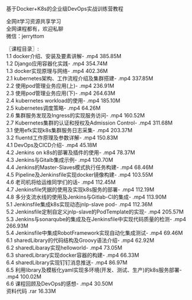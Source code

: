 基于Docker+K8s的企业级DevOps实战训练营教程

全网it学习资源共享学习<br>全网课程都有，欢迎私聊<br>微信：jerryttom<br>

〖课程目录〗:<br> 1.1 docker介绍、安装及要素讲解- .mp4 385.85M<br> 1.2 Django应用容器化实践- .mp4 354.74M<br> 1.3 docker实现原理与网络- .mp4 402.36M<br> 2.1 kubernetes架构、工作流程介绍及集群搭建- .mp4 337.85M<br> 2.2 使用pod管理业务应用(上)- .mp4 236.91M<br> 2.3 使用pod管理业务应用(下)- .mp4 264.63M<br> 2.4 kubernetes workload的使用- .mp4 185.10M<br> 2.5 kubernetes调度策略- .mp4 64.26M<br> 2.6 集群服务发现及Ingress的实现服务访问- .mp4 160.52M<br> 2.7 Kubernetes集群的认证和授权及Admission Control- .mp4 311.68M<br> 3.1 使用efk实现k8s集群服务日志采集- .mp4 203.37M<br> 3.2 fluentd工作原理及参数详解- .mp4 150.83M<br> 4.1 DevOps及CICD介绍- .mp4 45.18M<br> 4.2 Jenkins on k8s的部署及插件的使用- .mp4 78.37M<br> 4.3 Jenkins与Gitalb集成示例- .mp4 130.70M<br> 4.4 Jenkins的Master-Slaves模式执行任务构建- .mp4 68.46M<br> 4.5 Pipeline及Jenkinsfile实现docker镜像构建- .mp4 103.55M<br> 4.6 老司机将给运维同学们的话- .mp4 112.45M<br> 4.7 Jenkinsfile凭据的使用及实现k8s服务的部署- .mp4 112.19M<br> 4.8 多分支流水线的使用及Jenkins与Gitlab-CI的集成- .mp4 113.90M<br> 5.1 Jenkinsfile集成k8s实现动态jnlp-slave pod- .mp4 112.36M<br> 5.2 Jenkinsfile定制自定义jnlp-slave的PodTemplate的实现- .mp4 205.57M<br> 5.3 Jenkins与sonarqube的集成及在Jenkinsfile中实现代码质量的检测- .mp4 266.93M<br> 5.4 Jenkinsfile中集成RobotFramework实现自动化集成测试- .mp4 69.46M<br> 6.1 sharedLibrary的代码结构及Groovy语法介绍- .mp4 62.92M<br> 6.2 sharedLibaray实现helloworld- .mp4 73.05M<br> 6.3 sharedLibrary实现docker容器的构建- .mp4 66.33M<br> 6.4 sharedLibrary实现钉钉消息推送- .mp4 86.97M<br> 6.5 利用library及模板化yaml实现多环境(开发、测试、生产)的k8s服务部署- .mp4 100.02M<br> 6.6 课程回顾及DevOps的感想- .mp4 30.50M<br> 资料代码 .rar 16.33M